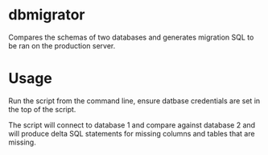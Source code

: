 dbmigrator
==========

Compares the schemas of two databases and generates migration SQL to be ran on the production server.

Usage
======

Run the script from the command line, ensure datbase credentials are set in the top of the script. 

The script will connect to database 1 and compare against database 2 and will produce delta SQL statements
for missing columns and tables that are missing.
